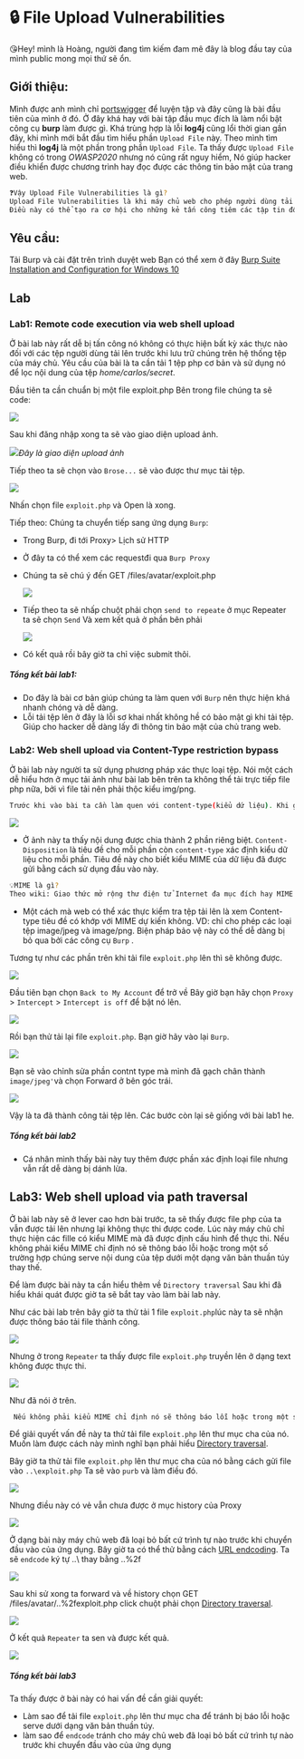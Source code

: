 # 🔒 File Upload Vulnerabilities

😘Hey! mình là Hoàng, người đang tìm kiếm đam mê đây là blog đầu tay của mình public mong mọi thứ sẽ ổn.

## Giới thiệu:

Mình được anh mình chỉ [portswigger](https://portswigger.net) để luyện tập và đây cũng là bài đầu tiên của mình ở đó. Ở đây khá hay với bài tập đầu mục đích là làm nổi bật công cụ **burp** làm được gì.
Khá trùng hợp là lỗi **log4j** cũng lổi thời gian gần đây, khi mình mới bắt đầu tìm hiểu phần `Upload File` này. Theo mình tìm hiểu thì **log4j** là một phần trong phần `Upload File`. Ta thấy được `Upload File` không có trong _OWASP2020_ nhưng nó cũng rất nguy hiểm, Nó giúp hacker điều khiển được chương trình hay đọc được các thông tin bảo mật của trang web.

```sh
❓Vậy Upload File Vulnerabilities là gì?
Upload File Vulnerabilities là khi máy chủ web cho phép người dùng tải tệp lên hệ thống tệp nhưng không thể xác định được tệp hay quyền hạn của các tệp.Điều này dẫn đến một chức năng cơ bản cũng có thể tải được các tệp tùy ý có khả năng nguy hiểm.
Điều này có thể tạo ra cơ hội cho những kẻ tấn công tiêm các tập tin độc hại vào máy của bạn. Nếu tin tặc có thể tìm ra cách thực thi các tập tệp đó, chúng làm tổn hại đến hệ thống của bạn.

```

## Yêu cầu:

Tải Burp và cài đặt trên trình duyệt web
Bạn có thể xem ở đây [Burp Suite Installation and Configuration for Windows 10](https://www.youtube.com/watch?v=fDPOMHaeICQ)

## Lab

### Lab1: Remote code execution via web shell upload

Ở bài lab này rất dễ bị tấn công nó không có thực hiện bất kỳ xác thực nào đối với các tệp người dùng tải lên trước khi lưu trữ chúng trên hệ thống tệp của máy chủ.
Yêu cầu của bài là ta cần tải 1 tệp php cơ bản và sử dụng nó để lọc nội dung của tệp _home/carlos/secret_.

Đầu tiên ta cần chuẩn bị một file exploit.php
Bên trong file chúng ta sẽ code:

<?php echo file_get_contents('/home/carlos/secret'); ?>

<img src="image\Screenshot 2021-12-24 215734.png">

Sau khi đăng nhập xong ta sẽ vào giao diện upload ảnh.

<img src="image\Screenshot 2021-12-24 214543.png">_Đây là giao diện upload ảnh_

Tiếp theo ta sẽ chọn vào `Brose...` sẽ vào được thư mục tải tệp.

<img src="image\Screenshot 2021-12-24 215928.png">

Nhấn chọn file `exploit.php` và Open là xong.

Tiếp theo:
Chúng ta chuyển tiếp sang ứng dụng `Burp`:

- Trong Burp, đi tới Proxy> Lịch sử HTTP
- Ở đây ta có thể xem các requestđi qua `Burp Proxy`
- Chúng ta sẽ chú ý đến GET /files/avatar/exploit.php

  <img src="image\Untitled.png">

- Tiếp theo ta sẽ nhấp chuột phải chọn `send to repeate` ở mục Repeater ta sẽ chọn `Send` Và xem kết quả ở phần bên phải

  <img src="image\Untitled (1).png">

- Có kết quả rồi bây giờ ta chỉ việc submit thôi.

##### Tổng kết bài lab1:

- Do đây là bài cơ bản giúp chúng ta làm quen với `Burp` nên thực hiện khá nhanh chóng và dễ dàng.
- Lỗi tải tệp lên ở đây là lỗi sơ khai nhất không hề có bảo mật gì khi tải tệp. Giúp cho hacker dễ dàng lấy đi thông tin bảo mật của chủ trang web.

### Lab2: Web shell upload via Content-Type restriction bypass

Ở bài lab này người ta sử dụng phương pháp xác thực loại tệp. Nói một cách dễ hiểu hơn ở mục tải ảnh như bài lab bên trên ta không thể tải trực tiếp file php nữa, bởi vì file tải nên phải thộc kiểu img/png.

```sh
Trước khi vào bài ta cần làm quen với content-type(kiểu dứ liệu). Khi gửi biểu mẫu HTML, trình duyệt của bạn thường gửi dữ liệu được cung cấp trong một POST yêu cầu với loại nội dung `application/x-www-form-url-encoded`. Cái này chỉ phù hợp khi nó là nhập tên, địa chỉ... Nó không phù hợp với tài liệu hay chuỗi nhị phân. Trong trường hợp này `multipart/form-data` là cách tiếp cận ưu tiên.
```

<img src="image\Untitled (2).png">

- Ở ảnh này ta thấy nội dung được chia thành 2 phần riêng biệt. `Content-Disposition` là tiêu đề cho mỗi phần còn `content-type` xác định kiểu dữ liệu cho mỗi phần. Tiêu đề này cho biết kiểu MIME của dữ liệu đã được gửi bằng cách sử dụng đầu vào này.

```sh
💡MIME là gì?
Theo wiki: Giao thức mở rộng thư điện tử Internet đa mục đích hay MIME (Multipurpose Internet Mail Extensions) là một tiêu chuẩn Internet về định dạng cho thư điện tử.
```

- Một cách mà web có thể xác thực kiểm tra tệp tải lên là xem Content-type tiêu đề có khớp với MIME dự kiến không. VD: chỉ cho phép các loại tệp image/jpeg và image/png. Biện pháp bảo vệ này có thể dễ dàng bị bỏ qua bởi các công cụ `Burp` .

Tương tự như các phần trên khi tải file `exploit.php` lên thì sẽ không được.

<img src="image\Untitled (3).png">

Đầu tiên bạn chọn `Back to My Account` để trở về
Bây giờ bạn hãy chọn `Proxy` > `Intercept` > `Intercept is off` để bật nó lên.

<img src="image\Untitled (5).png">

Rồi bạn thử tải lại file `exploit.php`.
Bạn giờ hãy vào lại `Burp`.

<img src="image\Untitled (5).png">

Bạn sẽ vào chỉnh sửa phần contnt type mà mình đã gạch chân thành `image/jpeg'`và chọn Forward ở bên góc trái.

<img src="image\Untitled (6).png">

Vậy là ta đã thành công tải tệp lên. Các bước còn lại sẽ giống với bài lab1 he.

##### Tổng kết bài lab2

- Cá nhân mình thấy bài này tuy thêm được phần xác định loại file nhưng vẫn rất dễ dàng bị dánh lừa.

## Lab3: Web shell upload via path traversal

Ở bài lab này sẽ ở lever cao hơn bài trước, ta sẽ thấy được file php của ta vẫn được tải lên nhưng lại không thực thi được code. Lúc này máy chủ chỉ thực hiện các fille có kiểu MIME mà đã được định cấu hình để thực thi. Nếu không phải kiểu MIME chỉ định nó sẽ thông báo lỗi hoặc trong một số trường hợp chúng serve nội dung của tệp dưới một dạng văn bản thuần túy thay thế.

Để làm được bài này ta cần hiểu thêm về `Directory traversal`
Sau khi đã hiểu khái quát được giờ ta sẽ bắt tay vào làm bài lab này.

Như các bài lab trên bây giờ ta thử tải 1 file `exploit.php`lúc này ta sẽ nhận được thông báo tải file thành công.

<img src="image\lab3.png">

Nhưng ở trong `Repeater` ta thấy được file `exploit.php` truyền lên ở dạng text không được thực thi.

<img src="image\lab3-1.png">

Như đã nói ở trên.

```sh
 Nếu không phải kiểu MIME chỉ định nó sẽ thông báo lỗi hoặc trong một số trường hợp chúng serve nội dung của tệp dưới một dạng văn bản thuần túy thay thế.
```

Để giải quyết vấn đề này ta thử tải file `exploit.php` lên thư mục cha của nó. Muốn làm được cách này mình nghĩ bạn phải hiểu [Directory traversal](https://portswigger.net/web-security/file-path-traversal).

Bây giờ ta thử tải file `exploit.php` lên thư mục cha của nó bằng cách gửi file vào `..\exploit.php`
Ta sẽ vào `purb` và làm điều đó.

<img src="image\lab3-2.png">

Nhưng điều này có vẻ vẫn chưa được ở mục history của Proxy

<img src="image\lab3-3.png">

Ở dạng bài này máy chủ web đã loại bỏ bất cứ trình tự nào trước khi chuyển đầu vào của ứng dụng.
Bây giờ ta có thể thử bằng cách [URL endcoding](https://www.urlencoder.org/). Ta sẽ `endcode` ký tự ..\ thay bằng ..%2f

<img src="image\lab3-4.png">

Sau khi sử xong ta forward và về history chọn GET /files/avatar/..%2fexploit.php click chuột phải chọn [Directory traversal](https://portswigger.net/web-security/file-path-traversal).

<img src="image\lab3-5.png">

Ở kết quả `Repeater` ta sen và được kết quả.

<img src="image\lab3-6.png">

##### Tổng kết bài lab3

Ta thấy được ở bài này có hai vấn đề cần giải quyết:

- Làm sao để tải file `exploit.php` lên thư mục cha để tránh bị báo lỗi hoặc serve dưới dạng văn bản thuần túy.
- làm sao để `endcode` tránh cho máy chủ web đã loại bỏ bất cứ trình tự nào trước khi chuyển đầu vào của ứng dụng
